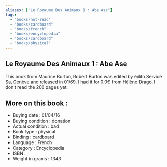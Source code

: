 ```yaml
---
aliases: ["Le Royaume Des Animaux 1 : Abe Ase"] 
tags: 
  - "books/not-read" 
  - "books/cardboard" 
  - "books/french"
  - "books/encyclopedia"
  - "books/cardboard"
  - "books/physical"
---
```



## Le Royaume Des Animaux 1 : Abe Ase
This book from Maurice Burton, Robert Burton  was edited by édito Service Sa, Genève  and released in 01/69. I had it for 0.0€ from Hélène Drago. I don't read the 200 pages yet.

## More on this book :
- Buying date : 01/04/16
- Buying condition : donation
- Actual condition : bad
- Book type : physical
- Binding : cardboard
- Language : French
- Category : Encyclopedia
- ISBN : 
- Weight in grams : 1343
